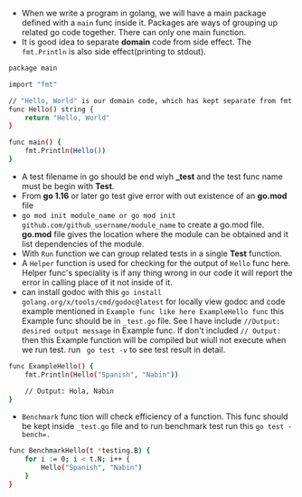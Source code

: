* When we write a program in golang, we will have a main package defined with a ```main``` func inside it. Packages are ways of grouping up related go code together. There can only one main function.
* It is good idea to separate **domain** code from side effect. The ```fmt.Println``` is also side effect(printing to stdout).
```bash
package main

import "fmt"

// "Hello, World" is our domain code, which has kept separate from fmt.Println() side effect
func Hello() string {
	return "Hello, World"
}

func main() {
	fmt.Println(Hello())
}
```
* A test filename in go should be end wiyh **_test** and the test func name must be begin with **Test**.
* From **go 1.16** or later go test give error with out existence of an **go.mod** file
* ```go mod init module_name or go mod init github.com/github_username/module_name``` to create a go.mod file. **go.mod** file gives the location where the module can be obtained and it list dependencies of the module.
* With ```Run``` function we can group related tests in a single **Test** function.
* A ```Helper``` function is used for checking for the output of ```Hello``` func here. Helper func's speciality is if any thing wrong in our code it will report the error in calling place of it not inside of it.
* can install godoc with this ```go install golang.org/x/tools/cmd/godoc@latest``` for locally view godoc and code example mentioned in ```Example func like here ExampleHello func``` this Example func should be in ```_test.go``` file. See I have include ```//Output: desired output message``` in Example func. If don't included ```// Output: ``` then this Example function will be compiled but wiull not execute when we run test. run ``` go test -v``` to see test result in detail.
```bash
func ExampleHello() {
	fmt.Println(Hello("Spanish", "Nabin"))

	// Output: Hola, Nabin
}
```

* ```Benchmark``` func tion will check efficiency of a function. This func should be kept inside ```_test.go``` file and to run benchmark test run this ``` go test -bench=. ```
```bash
func BenchmarkHello(t *testing.B) {
	for i := 0; i < t.N; i++ {
		Hello("Spanish", "Nabin")
	}
}
```